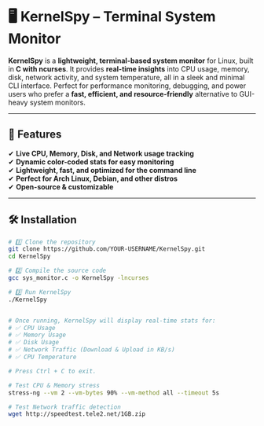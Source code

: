 # 🖥️ KernelSpy – Terminal System Monitor  

**KernelSpy** is a **lightweight, terminal-based system monitor** for Linux, built in **C with ncurses**. It provides **real-time insights** into CPU usage, memory, disk, network activity, and system temperature, all in a sleek and minimal CLI interface. Perfect for performance monitoring, debugging, and power users who prefer a **fast, efficient, and resource-friendly** alternative to GUI-heavy system monitors.  

---

## 🚀 Features  
✔ **Live CPU, Memory, Disk, and Network usage tracking**  
✔ **Dynamic color-coded stats for easy monitoring**  
✔ **Lightweight, fast, and optimized for the command line**  
✔ **Perfect for Arch Linux, Debian, and other distros**  
✔ **Open-source & customizable**  

---

## 🛠️ Installation  
```bash
# 1️⃣ Clone the repository
git clone https://github.com/YOUR-USERNAME/KernelSpy.git
cd KernelSpy

# 2️⃣ Compile the source code
gcc sys_monitor.c -o KernelSpy -lncurses

# 3️⃣ Run KernelSpy
./KernelSpy


# Once running, KernelSpy will display real-time stats for:
# ✅ CPU Usage  
# ✅ Memory Usage  
# ✅ Disk Usage  
# ✅ Network Traffic (Download & Upload in KB/s)  
# ✅ CPU Temperature  

# Press Ctrl + C to exit.  

# Test CPU & Memory stress
stress-ng --vm 2 --vm-bytes 90% --vm-method all --timeout 5s

# Test Network traffic detection
wget http://speedtest.tele2.net/1GB.zip
